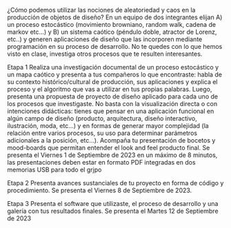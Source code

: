 ¿Cómo podemos utilizar las nociones de aleatoriedad y caos en la producción de objetos de diseño? En un equipo de dos integrantes elijan A) un proceso estocástico (movimiento browniano, random walk, cadena de markov etc…) y B) un sistema caótico (péndulo doble, atractor de Lorenz, etc..) y generen aplicaciones de diseño que las incorporen mediante programación en su proceso de desarrollo. No te quedes con lo que hemos visto en clase, investiga otros procesos que te resulten interesantes. 

Etapa 1 
Realiza una investigación documental de un proceso estocástico y un mapa caótico y presenta a tus compañeros lo que encontraste:  habla de su contexto histórico/cultural de producción, sus aplicaciones y explica el proceso y el algoritmo que vas a utilizar en tus propias palabras.  Luego, presenta una propuesta de proyecto de diseño aplicado para cada uno de los procesos que investigaste. No basta con la visualización directa o con intenciones didácticas: tienes que pensar en una aplicación funcional en algún campo de diseño (producto, arquitectura, diseño interactivo, ilustración, moda, etc...) y en formas de generar mayor complejidad (la relación entre varios procesos, su uso para determinar parámetros adicionales a la posición, etc...). Acompaña tu presentación de bocetos y mood-boards que permitan entender el look and feel producto final. Se presenta el Viernes 1 de  Septiembre de 2023 en un máximo de 8 minutos, las presentaciones deben estar en formato PDF integradas en dos memorias USB para todo el grjpo

Etapa 2
Presenta avances sustanciales de tu proyecto en forma de código y procedimiento. Se presenta el Viernes 8 de Septiembre de 2023. 

Etapa 3
Presenta el software que utilizaste, el proceso de desarrollo y una galería con tus resultados finales. Se presenta el Martes 12 de Septiembre de 2023 
